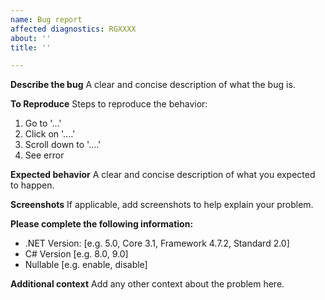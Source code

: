 ```yaml
---
name: Bug report
affected diagnostics: RGXXXX
about: ''
title: ''

---
```


**Describe the bug**
A clear and concise description of what the bug is.

**To Reproduce**
Steps to reproduce the behavior:
1. Go to '...'
2. Click on '....'
3. Scroll down to '....'
4. See error

**Expected behavior**
A clear and concise description of what you expected to happen.

**Screenshots**
If applicable, add screenshots to help explain your problem.

**Please complete the following information:**
 - .NET Version: [e.g. 5.0, Core 3.1, Framework 4.7.2, Standard 2.0]
 - C# Version [e.g. 8.0, 9.0]
 - Nullable [e.g. enable, disable]

**Additional context**
Add any other context about the problem here.
